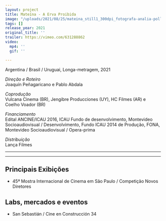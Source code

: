 ```yaml
---
layout: project
title: Mateína - A Erva Proibida
image: "/uploads/2021/08/25/mateina_still1_300dpi_fotografa-analia-pollio.jpg"
tags: []
release_year: 2021
original_title: ''
trailer: https://vimeo.com/631288862
video:
  mp4: ''
  gif: ''

---
```

Argentina / Brasil / Uruguai, Longa-metragem, 2021

_Direção e Roteiro_  
Joaquín Peñagaricano e Pablo Abdala

_Coprodução_  
Vulcana Cinema (BR), Jengibre Producciones (UY), HC Filmes (AR) e Coelho Voador (BR)

_Financiamento_  
Edital ANCINE/ICAU 2016, ICAU Fundo de desenvolvimento, Montevideo Socioaudiovisual / Desenvolvimento, Fundo ICAU 2014 de Produção, FONA, Montevideo Socioaudiovisual / Opera-prima

_Distribuição_  
Lança Filmes

***

***

## Principais Exibições

* 45ª Mostra Internacional de Cinema em São Paulo / Competição Novos Diretores

## Labs, mercados e eventos

* San Sebastián / Cine en Construcción 34
